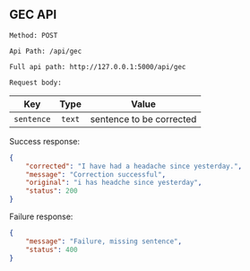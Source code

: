 ## GEC API


`Method: POST`

`Api Path: /api/gec`

`Full api path: http://127.0.0.1:5000/api/gec`

`Request body:`

| Key         | Type     | Value |
|:--------------:|:-----------:|:------------:|
| `sentence` | `text`      | sentence to be corrected |

Success response:
```json
{
    "corrected": "I have had a headache since yesterday.",
    "message": "Correction successful",
    "original": "i has headche since yesterday",
    "status": 200
}
```
Failure response:
```json
{
    "message": "Failure, missing sentence",
    "status": 400
}